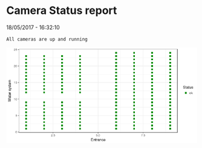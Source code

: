Camera Status report
================
18/05/2017 - 16:32:10

    All cameras are up and running

![](camreport_files/figure-markdown_github/unnamed-chunk-2-1.png)
